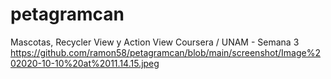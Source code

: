 # petagramcan
Mascotas, Recycler View y Action View Coursera / UNAM - Semana 3
https://github.com/ramon58/petagramcan/blob/main/screenshot/Image%202020-10-10%20at%2011.14.15.jpeg
